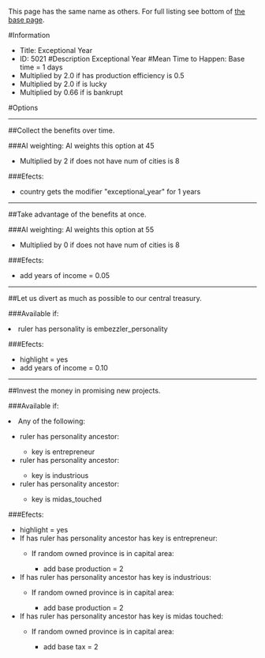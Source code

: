 This page has the same name as others. For full listing see bottom of [the base page](exceptional.md).

#Information
 - Title: Exceptional Year
 - ID: 5021
#Description
Exceptional Year
#Mean Time to Happen:
Base time = 1 days
 - Multiplied by 2.0 if has production efficiency is 0.5
 - Multiplied by 2.0 if is lucky
 - Multiplied by 0.66 if is bankrupt

#Options

___
##Collect the benefits over time.

###AI weighting:
AI weights this option at 45
 - Multiplied by 2 if does not have num of cities is 8


###Efects:<ul><li>country gets the modifier "exceptional_year" for 1 years</li></ul>

___
##Take advantage of the benefits at once.

###AI weighting:
AI weights this option at 55
 - Multiplied by 0 if does not have num of cities is 8


###Efects:<ul><li>add years of income = 0.05</li></ul>

___
##Let us divert as much as possible to our central treasury.

###Available if:
<li>ruler has personality is embezzler_personality</li>

###Efects:<ul><li>highlight = yes</li><li>add years of income = 0.10</li></ul>

___
##Invest the money in promising new projects.

###Available if:
<li>Any of the following:</li><ul><li>ruler has personality ancestor:</li><ul><li>key is entrepreneur</li></ul><li>ruler has personality ancestor:</li><ul><li>key is industrious</li></ul><li>ruler has personality ancestor:</li><ul><li>key is midas_touched</li></ul></ul>

###Efects:<ul><li>highlight = yes</li><li>If has ruler has personality ancestor has key is entrepreneur:</li><ul><li>If random owned province is in capital area:</li><ul><li>add base production = 2</li></ul></ul><li>If has ruler has personality ancestor has key is industrious:</li><ul><li>If random owned province is in capital area:</li><ul><li>add base production = 2</li></ul></ul><li>If has ruler has personality ancestor has key is midas touched:</li><ul><li>If random owned province is in capital area:</li><ul><li>add base tax = 2</li></ul></ul></ul>

